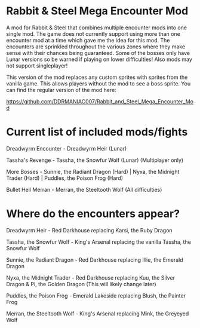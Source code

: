 # Rabbit &amp; Steel Mega Encounter Mod
A mod for Rabbit &amp; Steel that combines multiple encounter mods into one single mod. The game does not currently support using more than one encounter mod at a time which gave me the idea for this mod. The encounters are sprinkled throughout the various zones where they make sense with their chances being guaranteed. Some of the bosses only have Lunar versions so be warned if playing on lower difficulties! Also mods may not support singleplayer!

This version of the mod replaces any custom sprites with sprites from the vanilla game. This allows players without the mod to see a boss sprite.
You can find the regular version of the mod here:

https://github.com/DDRMANIAC007/Rabbit_and_Steel_Mega_Encounter_Mod

# Current list of included mods/fights

Dreadwyrm Encounter - Dreadwyrm Heir (Lunar)

Tassha's Revenge - Tassha, the Snowfur Wolf (Lunar) (Multiplayer only)

More Bosses - Sunnie, the Radiant Dragon (Hard) | Nyxa, the Midnight Trader (Hard) | Puddles, the Poison Frog (Hard)

Bullet Hell Merran - Merran, the Steeltooth Wolf (All difficulties)

# Where do the encounters appear?

Dreadwyrm Heir - Red Darkhouse replacing Karsi, the Ruby Dragon

Tassha, the Snowfur Wolf - King's Arsenal replacing the vanilla Tassha, the Snowfur Wolf

Sunnie, the Radiant Dragon - Red Darkhouse replacing Illie, the Emerald Dragon

Nyxa, the Midnight Trader - Red Darkhouse replacing Kuu, the Silver Dragon &amp; Pi, the Golden Dragon (This will likely change later)

Puddles, the Poison Frog - Emerald Lakeside replacing Blush, the Painter Frog

Merran, the Steeltooth Wolf - King's Arsenal replacing Mink, the Greyeyed Wolf
